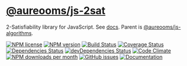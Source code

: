 [@aureooms/js-2sat](https://aureooms.github.io/js-2sat)
==

2-Satisfiability library for JavaScript.
See [docs](https://aureooms.github.io/js-2sat).
Parent is [@aureooms/js-algorithms](https://github.com/aureooms/js-algorithms).

[![NPM license](http://img.shields.io/npm/l/@aureooms/js-2sat.svg?style=flat)](https://raw.githubusercontent.com/aureooms/js-2sat/master/LICENSE)
[![NPM version](http://img.shields.io/npm/v/@aureooms/js-2sat.svg?style=flat)](https://www.npmjs.org/package/@aureooms/js-2sat)
[![Build Status](http://img.shields.io/travis/aureooms/js-2sat.svg?style=flat)](https://travis-ci.org/aureooms/js-2sat)
[![Coverage Status](http://img.shields.io/coveralls/aureooms/js-2sat.svg?style=flat)](https://coveralls.io/r/aureooms/js-2sat)
[![Dependencies Status](http://img.shields.io/david/aureooms/js-2sat.svg?style=flat)](https://david-dm.org/aureooms/js-2sat#info=dependencies)
[![devDependencies Status](http://img.shields.io/david/dev/aureooms/js-2sat.svg?style=flat)](https://david-dm.org/aureooms/js-2sat#info=devDependencies)
[![Code Climate](http://img.shields.io/codeclimate/github/aureooms/js-2sat.svg?style=flat)](https://codeclimate.com/github/aureooms/js-2sat)
[![NPM downloads per month](http://img.shields.io/npm/dm/@aureooms/js-2sat.svg?style=flat)](https://www.npmjs.org/package/@aureooms/js-2sat)
[![GitHub issues](http://img.shields.io/github/issues/aureooms/js-2sat.svg?style=flat)](https://github.com/aureooms/js-2sat/issues)
[![Documentation](https://aureooms.github.io/js-2sat/badge.svg)](https://aureooms.github.io/js-2sat/source.html)


